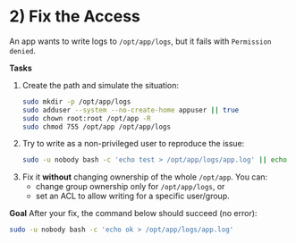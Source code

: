 # 2) Fix the Access

An app wants to write logs to `/opt/app/logs`, but it fails with `Permission denied`.

**Tasks**
1. Create the path and simulate the situation:
   ```bash
   sudo mkdir -p /opt/app/logs
   sudo adduser --system --no-create-home appuser || true
   sudo chown root:root /opt/app -R
   sudo chmod 755 /opt/app /opt/app/logs
   ```
2. Try to write as a non-privileged user to reproduce the issue:
   ```bash
   sudo -u nobody bash -c 'echo test > /opt/app/logs/app.log' || echo "fail (expected)"
   ```
3. Fix it **without** changing ownership of the whole `/opt/app`. You can:
   - change group ownership only for `/opt/app/logs`, or
   - set an ACL to allow writing for a specific user/group.

**Goal**
After your fix, the command below should succeed (no error):
```bash
sudo -u nobody bash -c 'echo ok > /opt/app/logs/app.log'
```
